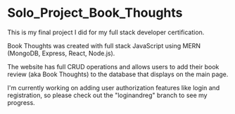 # Solo_Project_Book_Thoughts

This is my final project I did for my full stack developer certification.

Book Thoughts was created with full stack JavaScript using MERN (MongoDB, Express, React, Node.js).

The website has full CRUD operations and allows users to add their book review (aka Book Thoughts) to the database that displays on the main page.

I'm currently working on adding user authorization features like login and registration, so please check out the "loginandreg" branch to see my progress.
